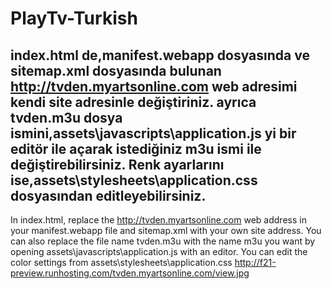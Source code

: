 # PlayTv-Turkish
index.html de,manifest.webapp dosyasında ve sitemap.xml dosyasında bulunan 
http://tvden.myartsonline.com web adresimi kendi site adresinle değiştiriniz.
ayrıca tvden.m3u dosya ismini,assets\javascripts\application.js yi bir editör ile açarak istediğiniz m3u ismi ile değiştirebilirsiniz.
Renk ayarlarını ise,assets\stylesheets\application.css dosyasından editleyebilirsiniz.
-----------------------------------------------------------------------------------------------------
In index.html, replace the http://tvden.myartsonline.com web address in your manifest.webapp file and sitemap.xml with your own site address. You can also replace the file name tvden.m3u with the name m3u you want by opening assets\javascripts\application.js with an editor. You can edit the color settings from assets\stylesheets\application.css
http://f21-preview.runhosting.com/tvden.myartsonline.com/view.jpg
